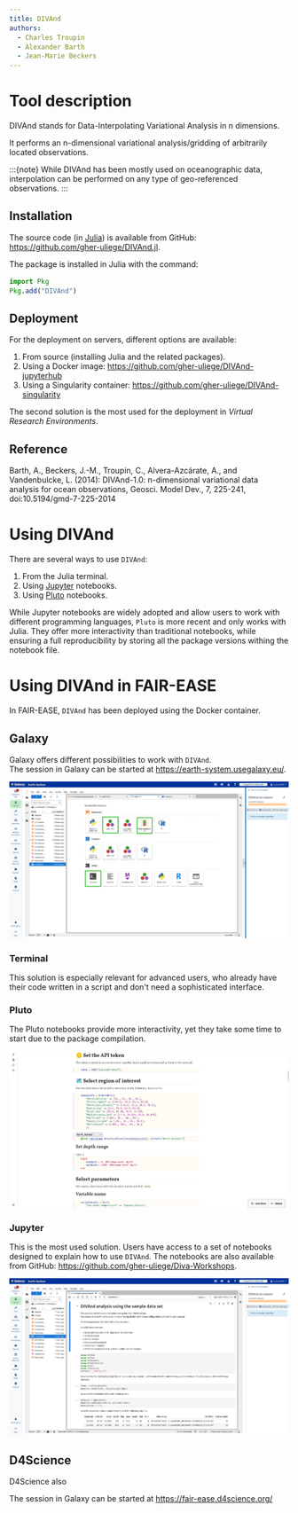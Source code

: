 ```yaml
---
title: DIVAnd
authors:
  - Charles Troupin
  - Alexander Barth
  - Jean-Marie Beckers
---
```



# Tool description

DIVAnd stands for Data-Interpolating Variational Analysis in n dimensions. 

It performs an n-dimensional variational analysis/gridding of arbitrarily located observations.

:::{note}
While DIVAnd has been mostly used on oceanographic data, interpolation can be performed on any type of geo-referenced observations.
:::

## Installation

The source code (in [Julia](https://julialang.org/)) is available from GitHub: https://github.com/gher-uliege/DIVAnd.jl.

The package is installed in Julia with the command:
```julia
import Pkg
Pkg.add("DIVAnd")
```

## Deployment

For the deployment on servers, different options are available:
1. From source (installing Julia and the related packages).
2. Using a Docker image: https://github.com/gher-uliege/DIVAnd-jupyterhub
3. Using a Singularity container: https://github.com/gher-uliege/DIVAnd-singularity

The second solution is the most used for the deployment in _Virtual Research Environments_.

## Reference

Barth, A., Beckers, J.-M., Troupin, C., Alvera-Azcárate, A., and Vandenbulcke, L. (2014): DIVAnd-1.0: n-dimensional variational data analysis for ocean observations, Geosci. Model Dev., 7, 225-241, doi:10.5194/gmd-7-225-2014

# Using DIVAnd

There are several ways to use `DIVAnd`:
1. From the Julia terminal.
2. Using [Jupyter](https://jupyter.org/) notebooks.
3. Using [Pluto](https://plutojl.org/) notebooks.

While Jupyter notebooks are widely adopted and allow users to work with different programming languages, `Pluto` is more recent and only works with Julia. They offer more interactivity than traditional notebooks, while ensuring a full reproducibility by storing all the package versions withing the notebook file.

# Using DIVAnd in FAIR-EASE

In FAIR-EASE, `DIVAnd` has been deployed using the Docker container.

## Galaxy

Galaxy offers different possibilities to work with `DIVAnd`.     
The session in Galaxy can be started at https://earth-system.usegalaxy.eu/.

![Galaxy](../assets/figs/galaxy_divand.png)


### Terminal

This solution is especially relevant for advanced users, who already have their code written in a script and don't need a sophisticated interface.

### Pluto

The Pluto notebooks provide more interactivity, yet they take some time to start due to the package compilation. 

![Galaxy and Pluto](../assets/figs/galaxy_pluto.png)

### Jupyter

This is the most used solution. Users have access to a set of notebooks designed to explain how to use `DIVAnd`. The notebooks are also available from GitHub: https://github.com/gher-uliege/Diva-Workshops.

![Galaxy](../assets/figs/galaxy_divand_jupyter.png)


## D4Science

D4Science also 


The session in Galaxy can be started at 
https://fair-ease.d4science.org/

